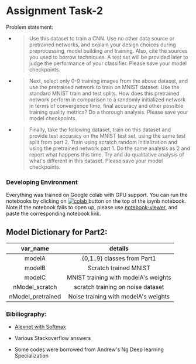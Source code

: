 # Assignment Task-2 
Problem statement: 

* >Use this dataset to train a CNN. Use no other data source or pretrained networks, and explain your design choices during preprocessing, model building and training. Also, cite the sources you used to borrow techniques. A test set will be provided later to judge the performance of your classifier. Please save your model checkpoints.

* >Next, select only 0-9 training images from the above dataset, and use the pretrained network to train on MNIST dataset. Use the standard MNIST train and test splits. How does this pretrained network perform in comparison to a randomly initialized network in terms of convergence time, final accuracy and other possible training quality metrics? Do a thorough analysis. Please save your model checkpoints.

* >Finally, take the following dataset, train on this dataset and provide test accuracy on the MNIST test set, using the same test split from part 2. Train using scratch random initialization and using the pretrained network part 1. Do the same analysis as 2 and report what happens this time. Try and do qualitative analysis of what's different in this dataset. Please save your model checkpoints.

### Developing Environment
Everything was trained on Google colab with GPU support. You can run the notebooks by clicking on <a href="" target="_blank"> <img src="https://colab.research.google.com/assets/colab-badge.svg\" alt="colab" /> </a> button on the top of the ipynb notebook. 
Note if the notebook fails to open up, please use [notebook-viewer](https://nbviewer.jupyter.org), and paste the corresponding notebook link.

## Model Dictionary for Part2:

|      var_name     |                details               |
|:-----------------:|:------------------------------------:|
| modelA            | {0,1..9} classes from Part1          |
| modelB            | Scratch trained MNIST                |
| modelC            | MNIST training with modelA's weights |
| nModel_scratch    | scratch training on noise dataset    |
| nModel_pretrained | Noise training with modelA's weights |


### Bibiliography: 

* [Alexnet with Softmax](https://medium.com/analytics-vidhya/multi-class-image-classification-using-alexnet-deep-learning-network-implemented-in-keras-api-c9ae7bc4c05f)

* Various Stackoverflow answers
* Some codes were borrowed from Andrew's Ng Deep learning Specialization